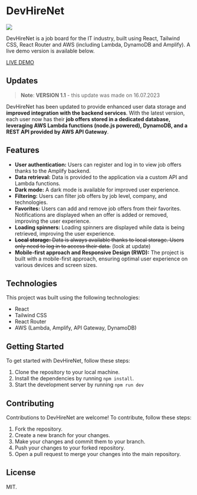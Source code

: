 # DevHireNet

<p align="center">

   <a href="https://deviceframes.com/templates/iphone-13"> <img src = "https://github.com/bilecky/devhirenet/assets/51762310/85a544eb-a3a2-47e0-a598-d3f788a56aeb"></a>
 
</p>

DevHireNet is a job board for the IT industry, built using React, Tailwind CSS, React Router and AWS (including Lambda, DynamoDB and Amplify). A live demo version is available below.

 [LIVE DEMO](https://bilecky.github.io/devhirenet/)

## Updates 

> **Note**: **VERSION 1.1** -  this update was made on 16.07.2023

DevHireNet has been updated to provide enhanced user data storage and **improved integration with the backend services**. With the latest version, each user now has their **job offers stored in a dedicated database, leveraging AWS Lambda functions (node.js powered), DynamoDB, and a REST API provided by AWS API Gateway**.

## Features

- **User authentication:** Users can register and log in to view job offers thanks to the Amplify backend.
- **Data retrieval:** Data is provided to the application via a custom API and Lambda functions.
- **Dark mode:** A dark mode is available for improved user experience.
- **Filtering:** Users can filter job offers by job level, company, and technologies.
- **Favorites:** Users can add and remove job offers from their favorites. Notifications are displayed when an offer is added or removed, improving the user experience.
- **Loading spinners:** Loading spinners are displayed while data is being retrieved, improving the user experience.
- ~~**Local storage:** Data is always available thanks to local storage. Users only need to log in to access their data.~~ (look at update)
- **Mobile-first approach and Responsive Design (RWD):** The project is built with a mobile-first approach, ensuring optimal user experience on various devices and screen sizes.

## Technologies

This project was built using the following technologies:
- React
- Tailwind CSS
- React Router
- AWS (Lambda, Amplify, API Gateway, DynamoDB)

## Getting Started

To get started with DevHireNet, follow these steps:

1. Clone the repository to your local machine.
2. Install the dependencies by running `npm install`.
3. Start the development server by running `npm run dev`

## Contributing

Contributions to DevHireNet are welcome! To contribute, follow these steps:

1. Fork the repository.
2. Create a new branch for your changes.
3. Make your changes and commit them to your branch.
4. Push your changes to your forked repository.
5. Open a pull request to merge your changes into the main repository.

## License

MIT.
